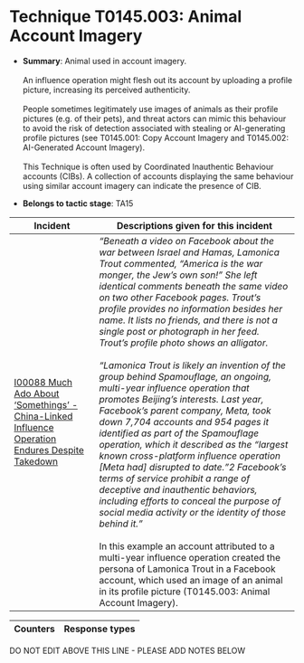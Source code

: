 # Technique T0145.003: Animal Account Imagery

* **Summary**: Animal used in account imagery.<br><br> An influence operation might flesh out its account by uploading a profile picture, increasing its perceived authenticity.<br><br> People sometimes legitimately use images of animals as their profile pictures (e.g. of their pets), and threat actors can mimic this behaviour to avoid the risk of detection associated with stealing or AI-generating profile pictures (see T0145.001: Copy Account Imagery and T0145.002: AI-Generated Account Imagery).<br><br> This Technique is often used by Coordinated Inauthentic Behaviour accounts (CIBs). A collection of accounts displaying the same behaviour using similar account imagery can indicate the presence of CIB.

* **Belongs to tactic stage**: TA15


| Incident | Descriptions given for this incident |
| -------- | -------------------- |
| [I00088 Much Ado About ‘Somethings’ - China-Linked Influence Operation Endures Despite Takedown](../../generated_pages/incidents/I00088.md) | <i>“Beneath a video on Facebook about the war between Israel and Hamas, Lamonica Trout commented, “America is the war monger, the Jew’s own son!” She left identical comments beneath the same video on two other Facebook pages. Trout’s profile provides no information besides her name. It lists no friends, and there is not a single post or photograph in her feed. Trout’s profile photo shows an alligator.<br><br> “Lamonica Trout is likely an invention of the group behind Spamouflage, an ongoing, multi-year influence operation that promotes Beijing’s interests. Last year, Facebook’s parent company, Meta, took down 7,704 accounts and 954 pages it identified as part of the Spamouflage operation, which it described as the “largest known cross-platform influence operation [Meta had] disrupted to date.”2 Facebook’s terms of service prohibit a range of deceptive and inauthentic behaviors, including efforts to conceal the purpose of social media activity or the identity of those behind it.”</i><br><br> In this example an account attributed to a multi-year influence operation created the persona of Lamonica Trout in a Facebook account, which used an image of an animal in its profile picture (T0145.003: Animal Account Imagery). |



| Counters | Response types |
| -------- | -------------- |


DO NOT EDIT ABOVE THIS LINE - PLEASE ADD NOTES BELOW